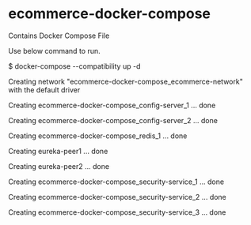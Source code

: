 # ecommerce-docker-compose
Contains Docker Compose File

Use below command to run.

$ docker-compose --compatibility up -d 

Creating network "ecommerce-docker-compose_ecommerce-network" with the default driver

Creating ecommerce-docker-compose_config-server_1 ... done

Creating ecommerce-docker-compose_config-server_2 ... done

Creating ecommerce-docker-compose_redis_1         ... done

Creating eureka-peer1                             ... done

Creating eureka-peer2                             ... done     

Creating ecommerce-docker-compose_security-service_1 ... done  

Creating ecommerce-docker-compose_security-service_2 ... done  

Creating ecommerce-docker-compose_security-service_3 ... done

